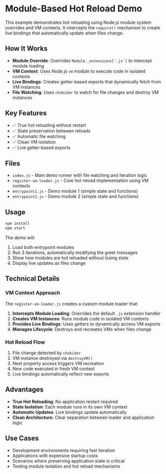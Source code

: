 # Module-Based Hot Reload Demo

This example demonstrates hot reloading using Node.js module system overrides and VM contexts. It intercepts the `require()` mechanism to create live bindings that automatically update when files change.

## How It Works

- **Module Override**: Overrides `Module._extensions['.js']` to intercept module loading
- **VM Context**: Uses Node.js `vm` module to execute code in isolated contexts
- **Live Bindings**: Creates getter-based exports that dynamically fetch from VM instances
- **File Watching**: Uses `chokidar` to watch for file changes and destroy VM instances

## Key Features

- ✅ True hot reloading without restart
- ✅ State preservation between reloads
- ✅ Automatic file watching
- ✅ Clean VM isolation
- ✅ Live getter-based exports

## Files

- `index.js` - Main demo runner with file watching and iteration logic
- `register-vm-loader.js` - Core hot reload implementation using VM contexts
- `entrypoint1.js` - Demo module 1 (simple state and functions)
- `entrypoint2.js` - Demo module 2 (simple state and functions)

## Usage

```bash
npm install
npm start
```

The demo will:
1. Load both entrypoint modules
2. Run 3 iterations, automatically modifying the greet messages
3. Show how modules are hot reloaded without losing state
4. Display live updates as files change

## Technical Details

### VM Context Approach

The `register-vm-loader.js` creates a custom module loader that:

1. **Intercepts Module Loading**: Overrides the default `.js` extension handler
2. **Creates VM Instances**: Runs module code in isolated VM contexts
3. **Provides Live Bindings**: Uses getters to dynamically access VM exports
4. **Manages Lifecycle**: Destroys and recreates VMs when files change

### Hot Reload Flow

1. File change detected by `chokidar`
2. VM instance destroyed via `destroyVM()`
3. Next property access triggers VM recreation
4. New code executed in fresh VM context
5. Live bindings automatically reflect new exports

## Advantages

- **True Hot Reloading**: No application restart required
- **State Isolation**: Each module runs in its own VM context
- **Automatic Updates**: Live bindings update automatically
- **Clean Architecture**: Clear separation between loader and application logic

## Use Cases

- Development environments requiring fast iteration
- Applications with expensive startup costs
- Scenarios where preserving application state is critical
- Testing module isolation and hot reload mechanisms
